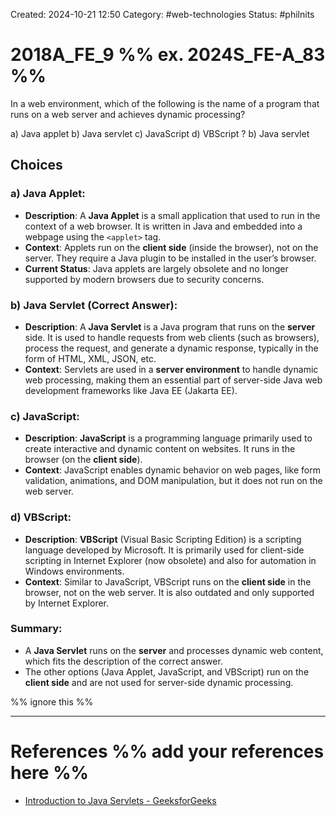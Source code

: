 Created: 2024-10-21 12:50
Category: #web-technologies
Status: #philnits



# 2018A_FE_9 %% ex. 2024S_FE-A_83 %%

In a web environment, which of the following is the name of a program that runs on a web server and achieves dynamic processing?

a) Java applet
b) Java servlet
c) JavaScript
d) VBScript
?
b) Java servlet

## Choices
### a) **Java Applet**:

- **Description**: A **Java Applet** is a small application that used to run in the context of a web browser. It is written in Java and embedded into a webpage using the `<applet>` tag.
- **Context**: Applets run on the **client side** (inside the browser), not on the server. They require a Java plugin to be installed in the user’s browser.
- **Current Status**: Java applets are largely obsolete and no longer supported by modern browsers due to security concerns.

### b) **Java Servlet** (Correct Answer):

- **Description**: A **Java Servlet** is a Java program that runs on the **server** side. It is used to handle requests from web clients (such as browsers), process the request, and generate a dynamic response, typically in the form of HTML, XML, JSON, etc.
- **Context**: Servlets are used in a **server environment** to handle dynamic web processing, making them an essential part of server-side Java web development frameworks like Java EE (Jakarta EE).

### c) **JavaScript**:

- **Description**: **JavaScript** is a programming language primarily used to create interactive and dynamic content on websites. It runs in the browser (on the **client side**).
- **Context**: JavaScript enables dynamic behavior on web pages, like form validation, animations, and DOM manipulation, but it does not run on the web server.

### d) **VBScript**:

- **Description**: **VBScript** (Visual Basic Scripting Edition) is a scripting language developed by Microsoft. It is primarily used for client-side scripting in Internet Explorer (now obsolete) and also for automation in Windows environments.
- **Context**: Similar to JavaScript, VBScript runs on the **client side** in the browser, not on the web server. It is also outdated and only supported by Internet Explorer.

### Summary:

- A **Java Servlet** runs on the **server** and processes dynamic web content, which fits the description of the correct answer.
- The other options (Java Applet, JavaScript, and VBScript) run on the **client side** and are not used for server-side dynamic processing.


%% ignore this %%
<!--SR:!2025-03-18,12,270-->
---









# References %% add your references here %%
- [Introduction to Java Servlets - GeeksforGeeks](https://www.geeksforgeeks.org/introduction-java-servlets/)